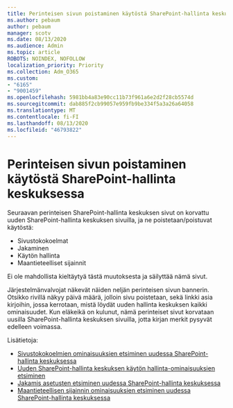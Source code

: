 ```yaml
---
title: Perinteisen sivun poistaminen käytöstä SharePoint-hallinta keskuksessa
ms.author: pebaum
author: pebaum
manager: scotv
ms.date: 08/13/2020
ms.audience: Admin
ms.topic: article
ROBOTS: NOINDEX, NOFOLLOW
localization_priority: Priority
ms.collection: Adm_O365
ms.custom:
- "6165"
- "9001459"
ms.openlocfilehash: 5981bb4a83e90cc11b73f961a6e2d2f28cb5574d
ms.sourcegitcommit: dab885f2cb99057e959fb9be334f5a3a26a64058
ms.translationtype: MT
ms.contentlocale: fi-FI
ms.lasthandoff: 08/13/2020
ms.locfileid: "46793822"
---
```

# <a name="retire-classic-pages-in-sharepoint-admin-center"></a>Perinteisen sivun poistaminen käytöstä SharePoint-hallinta keskuksessa

Seuraavan perinteisen SharePoint-hallinta keskuksen sivut on korvattu uuden SharePoint-hallinta keskuksen sivuilla, ja ne poistetaan/poistuvat käytöstä: 

- Sivustokokoelmat 
- Jakaminen
- Käytön hallinta
- Maantieteelliset sijainnit

Ei ole mahdollista kieltäytyä tästä muutoksesta ja säilyttää nämä sivut.

Järjestelmänvalvojat näkevät näiden neljän perinteisen sivun bannerin. Otsikko rivillä näkyy päivä määrä, jolloin sivu poistetaan, sekä linkki asia kirjoihin, jossa kerrotaan, mistä löydät uuden hallinta keskuksen kaikki ominaisuudet. Kun eläkeikä on kulunut, nämä perinteiset sivut korvataan uusilla SharePoint-hallinta keskuksen sivuilla, jotta kirjan merkit pysyvät edelleen voimassa.
  
Lisätietoja:

- [Sivustokokoelmien ominaisuuksien etsiminen uudessa SharePoint-hallinta keskuksessa](https://docs.microsoft.com/sharepoint/site-collections-page)
- [Uuden SharePoint-hallinta keskuksen käytön hallinta-ominaisuuksien etsiminen](https://docs.microsoft.com/sharepoint/control-access)
- [Jakamis asetusten etsiminen uudessa SharePoint-hallinta keskuksessa](https://docs.microsoft.com/sharepoint/sharing-settings)
- [Maantieteellisen sijainnin ominaisuuksien etsiminen uudessa SharePoint-hallinta keskuksessa](https://docs.microsoft.com/sharepoint/manage-geo-locations)